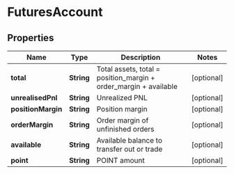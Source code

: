 
# FuturesAccount

## Properties
Name | Type | Description | Notes
------------ | ------------- | ------------- | -------------
**total** | **String** | Total assets, total &#x3D; position_margin + order_margin + available |  [optional]
**unrealisedPnl** | **String** | Unrealized PNL |  [optional]
**positionMargin** | **String** | Position margin |  [optional]
**orderMargin** | **String** | Order margin of unfinished orders |  [optional]
**available** | **String** | Available balance to transfer out or trade |  [optional]
**point** | **String** | POINT amount |  [optional]



